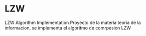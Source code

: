 # LZW
LZW Algorithm Implementation
Proyecto de la materia teoria de la informacion, se implementa el algoritmo de comrpesion LZW
